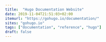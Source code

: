 ```yaml
---
title:  "Hugo Documentation Website"
date: 2019-11-04T21:51:03+02:00
itemurl: "https://gohugo.io/documentation/"
sites: "gohugo.io"
tags: ["documentation", "reference", "hugo"]
draft: false
---
```


